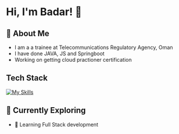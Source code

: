 # Hi, I'm Badar! 👋


## 🚀 About Me

- I am a a trainee at Telecommunications Regulatory Agency, Oman
- I have done JAVA, JS and Springboot
- Working on getting cloud practioner certification



## Tech Stack
[![My Skills](https://skillicons.dev/icons?i=java,javascript,arduino,aws,idea,spring,ai,ps)](https://skillicons.dev)

## 🌱 Currently Exploring

- 🚀 Learning Full Stack development
